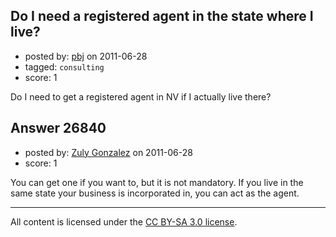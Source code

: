 ## Do I need a registered agent in the state where I live?

- posted by: [pbj](https://stackexchange.com/users/-1/11549-pbj) on 2011-06-28
- tagged: `consulting`
- score: 1

Do I need to get  a registered agent in NV if I actually live there?



## Answer 26840

- posted by: [Zuly Gonzalez](https://stackexchange.com/users/-1/2692-zuly-gonzalez) on 2011-06-28
- score: 1

You can get one if you want to, but it is not mandatory. If you live in the same state your business is incorporated in, you can act as the agent.



---

All content is licensed under the [CC BY-SA 3.0 license](https://creativecommons.org/licenses/by-sa/3.0/).
